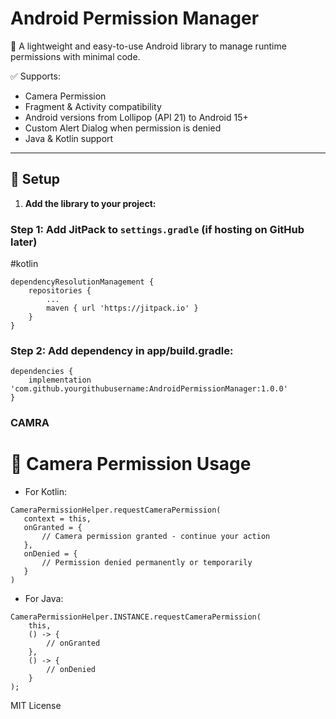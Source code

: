 # Android Permission Manager

📱 A lightweight and easy-to-use Android library to manage runtime permissions with minimal code.

✅ Supports:
- Camera Permission
- Fragment & Activity compatibility
- Android versions from Lollipop (API 21) to Android 15+
- Custom Alert Dialog when permission is denied
- Java & Kotlin support

---

## 🔧 Setup

1. **Add the library to your project:**

### Step 1: Add JitPack to `settings.gradle` (if hosting on GitHub later)

#kotlin
```
dependencyResolutionManagement {
    repositories {
        ...
        maven { url 'https://jitpack.io' }
    }
}
```
### Step 2: Add dependency in app/build.gradle:
```
dependencies {
    implementation 'com.github.yourgithubusername:AndroidPermissionManager:1.0.0'
}
```


### CAMRA 
# 📸 Camera Permission Usage
- For Kotlin:
 ```
CameraPermissionHelper.requestCameraPermission(
    context = this,
    onGranted = {
        // Camera permission granted - continue your action
    },
    onDenied = {
        // Permission denied permanently or temporarily
    }
)
```
- For Java:
```
CameraPermissionHelper.INSTANCE.requestCameraPermission(
    this,
    () -> {
        // onGranted
    },
    () -> {
        // onDenied
    }
);
```




MIT License




